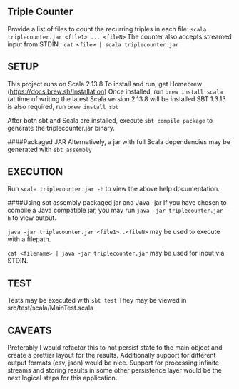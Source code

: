 Triple Counter
------------
Provide a list of files to count the recurring triples
in each file: `scala triplecounter.jar <file1> ... <fileN>`
The counter also accepts streamed input from STDIN : `cat <file> | scala triplecounter.jar`


SETUP
-------------
This project runs on Scala 2.13.8
To install and run, get Homebrew (https://docs.brew.sh/Installation)
Once installed, run `brew install scala` (at time of writing the latest Scala version 2.13.8 will be installed
SBT 1.3.13 is also required, run `brew install sbt`

After both sbt and Scala are installed, execute `sbt compile package` to generate the triplecounter.jar binary.

####Packaged JAR
Alternatively, a jar with full Scala dependencies may be generated with `sbt assembly`

EXECUTION
-------------
Run `scala triplecounter.jar -h` to view the above help documentation.


####Using sbt assembly packaged jar and Java -jar
If you have chosen to compile a Java compatible jar, you may run `java -jar triplecounter.jar -h` to view output.

`java -jar triplecounter.jar <file1>..<fileN>` may be used to execute with a filepath.

`cat <filename> | java -jar triplecounter.jar` may be used for input via STDIN.


TEST
-------------
Tests may be executed with `sbt test`
They may be viewed in src/test/scala/MainTest.scala

CAVEATS
-------------
Preferably I would refactor this to not persist state to the main object and create a prettier layout for the results.
Additionally support for different output formats (csv, json) would be nice.
Support for processing infinite streams and storing results in some other persistence layer would be the next logical
    steps for this application.


